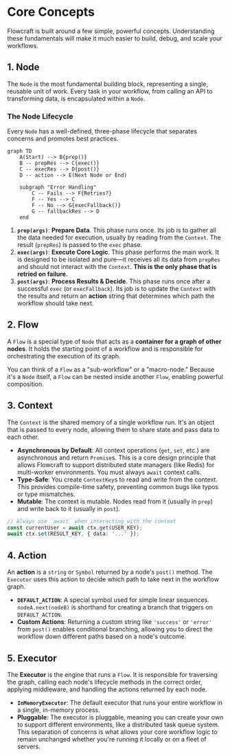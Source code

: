 # Core Concepts

Flowcraft is built around a few simple, powerful concepts. Understanding these fundamentals will make it much easier to build, debug, and scale your workflows.

## 1. Node

The `Node` is the most fundamental building block, representing a single, reusable unit of work. Every task in your workflow, from calling an API to transforming data, is encapsulated within a `Node`.

### The Node Lifecycle

Every `Node` has a well-defined, three-phase lifecycle that separates concerns and promotes best practices.

```mermaid
graph TD
    A(Start) --> B{prep()}
    B -- prepRes --> C{exec()}
    C -- execRes --> D{post()}
    D -- action --> E(Next Node or End)

    subgraph "Error Handling"
        C -- Fails --> F{Retries?}
        F -- Yes --> C
        F -- No --> G{execFallback()}
        G -- fallbackRes --> D
    end
```

1.  **`prep(args)`**: **Prepare Data**. This phase runs once. Its job is to gather all the data needed for execution, usually by reading from the `Context`. The result (`prepRes`) is passed to the `exec` phase.
2.  **`exec(args)`**: **Execute Core Logic**. This phase performs the main work. It is designed to be isolated and pure—it receives all its data from `prepRes` and should not interact with the `Context`. **This is the only phase that is retried on failure.**
3.  **`post(args)`**: **Process Results & Decide**. This phase runs once after a successful `exec` (or `execFallback`). Its job is to update the `Context` with the results and return an **action** string that determines which path the workflow should take next.

## 2. Flow

A `Flow` is a special type of `Node` that acts as a **container for a graph of other nodes**. It holds the starting point of a workflow and is responsible for orchestrating the execution of its graph.

You can think of a `Flow` as a "sub-workflow" or a "macro-node." Because it's a `Node` itself, a `Flow` can be nested inside another `Flow`, enabling powerful composition.

## 3. Context

The `Context` is the shared memory of a single workflow run. It's an object that is passed to every node, allowing them to share state and pass data to each other.

-   **Asynchronous by Default**: All context operations (`get`, `set`, etc.) are asynchronous and return `Promise`s. This is a core design principle that allows Flowcraft to support distributed state managers (like Redis) for multi-worker environments. You must always `await` context calls.
-   **Type-Safe**: You create `ContextKey`s to read and write from the context. This provides compile-time safety, preventing common bugs like typos or type mismatches.
-   **Mutable**: The context is mutable. Nodes read from it (usually in `prep`) and write back to it (usually in `post`).

```typescript
// Always use `await` when interacting with the context
const currentUser = await ctx.get(USER_KEY);
await ctx.set(RESULT_KEY, { data: '...' });
```

## 4. Action

An **action** is a `string` or `Symbol` returned by a node's `post()` method. The `Executor` uses this action to decide which path to take next in the workflow graph.

-   **`DEFAULT_ACTION`**: A special symbol used for simple linear sequences. `nodeA.next(nodeB)` is shorthand for creating a branch that triggers on `DEFAULT_ACTION`.
-   **Custom Actions**: Returning a custom string like `'success'` or `'error'` from `post()` enables conditional branching, allowing you to direct the workflow down different paths based on a node's outcome.

## 5. Executor

The **Executor** is the engine that runs a `Flow`. It is responsible for traversing the graph, calling each node's lifecycle methods in the correct order, applying middleware, and handling the actions returned by each node.

-   **`InMemoryExecutor`**: The default executor that runs your entire workflow in a single, in-memory process.
-   **Pluggable**: The executor is pluggable, meaning you can create your own to support different environments, like a distributed task queue system. This separation of concerns is what allows your core workflow logic to remain unchanged whether you're running it locally or on a fleet of servers.
